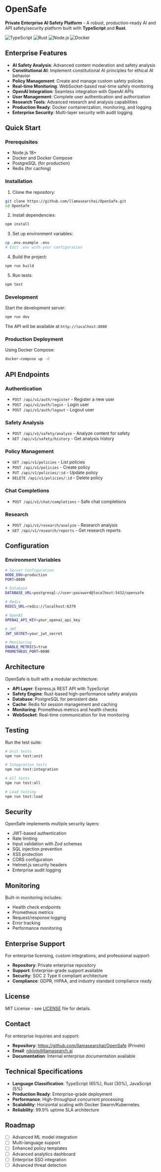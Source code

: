 # OpenSafe

**Private Enterprise AI Safety Platform** - A robust, production-ready AI and API safety/security platform built with **TypeScript** and **Rust**.

![TypeScript](https://img.shields.io/badge/TypeScript-007ACC?style=for-the-badge&logo=typescript&logoColor=white)
![Rust](https://img.shields.io/badge/Rust-000000?style=for-the-badge&logo=rust&logoColor=white)
![Node.js](https://img.shields.io/badge/Node.js-43853D?style=for-the-badge&logo=node.js&logoColor=white)
![Docker](https://img.shields.io/badge/Docker-2496ED?style=for-the-badge&logo=docker&logoColor=white)

## Enterprise Features

- **AI Safety Analysis**: Advanced content moderation and safety analysis
- **Constitutional AI**: Implement constitutional AI principles for ethical AI behavior
- **Policy Management**: Create and manage custom safety policies
- **Real-time Monitoring**: WebSocket-based real-time safety monitoring
- **OpenAI Integration**: Seamless integration with OpenAI APIs
- **User Management**: Complete user authentication and authorization
- **Research Tools**: Advanced research and analysis capabilities
- **Production Ready**: Docker containerization, monitoring, and logging
- **Enterprise Security**: Multi-layer security with audit logging

## Quick Start

### Prerequisites

- Node.js 18+
- Docker and Docker Compose
- PostgreSQL (for production)
- Redis (for caching)

### Installation

1. Clone the repository:
```bash
git clone https://github.com/llamasearchai/OpenSafe.git
cd OpenSafe
```

2. Install dependencies:
```bash
npm install
```

3. Set up environment variables:
```bash
cp .env.example .env
# Edit .env with your configuration
```

4. Build the project:
```bash
npm run build
```

5. Run tests:
```bash
npm test
```

### Development

Start the development server:
```bash
npm run dev
```

The API will be available at `http://localhost:8080`

### Production Deployment

Using Docker Compose:
```bash
docker-compose up -d
```

## API Endpoints

### Authentication
- `POST /api/v1/auth/register` - Register a new user
- `POST /api/v1/auth/login` - Login user
- `POST /api/v1/auth/logout` - Logout user

### Safety Analysis
- `POST /api/v1/safety/analyze` - Analyze content for safety
- `GET /api/v1/safety/history` - Get analysis history

### Policy Management
- `GET /api/v1/policies` - List policies
- `POST /api/v1/policies` - Create policy
- `PUT /api/v1/policies/:id` - Update policy
- `DELETE /api/v1/policies/:id` - Delete policy

### Chat Completions
- `POST /api/v1/chat/completions` - Safe chat completions

### Research
- `POST /api/v1/research/analyze` - Research analysis
- `GET /api/v1/research/reports` - Get research reports

## Configuration

### Environment Variables

```bash
# Server Configuration
NODE_ENV=production
PORT=8080

# Database
DATABASE_URL=postgresql://user:password@localhost:5432/opensafe

# Redis
REDIS_URL=redis://localhost:6379

# OpenAI
OPENAI_API_KEY=your_openai_api_key

# JWT
JWT_SECRET=your_jwt_secret

# Monitoring
ENABLE_METRICS=true
PROMETHEUS_PORT=9090
```

## Architecture

OpenSafe is built with a modular architecture:

- **API Layer**: Express.js REST API with TypeScript
- **Safety Engine**: Rust-based high-performance safety analysis
- **Database**: PostgreSQL for persistent data
- **Cache**: Redis for session management and caching
- **Monitoring**: Prometheus metrics and health checks
- **WebSocket**: Real-time communication for live monitoring

## Testing

Run the test suite:
```bash
# Unit tests
npm run test:unit

# Integration tests
npm run test:integration

# All tests
npm run test:all

# Load testing
npm run test:load
```

## Security

OpenSafe implements multiple security layers:

- JWT-based authentication
- Rate limiting
- Input validation with Zod schemas
- SQL injection prevention
- XSS protection
- CORS configuration
- Helmet.js security headers
- Enterprise audit logging

## Monitoring

Built-in monitoring includes:

- Health check endpoints
- Prometheus metrics
- Request/response logging
- Error tracking
- Performance monitoring

## Enterprise Support

For enterprise licensing, custom integrations, and professional support:

- **Repository**: Private enterprise repository
- **Support**: Enterprise-grade support available
- **Security**: SOC 2 Type II compliant architecture
- **Compliance**: GDPR, HIPAA, and industry standard compliance ready

## License

MIT License - see [LICENSE](LICENSE) file for details.

## Contact

For enterprise inquiries and support:
- **Repository**: https://github.com/llamasearchai/OpenSafe (Private)
- **Email**: nikjois@llamasearch.ai
- **Documentation**: Internal enterprise documentation available

## Technical Specifications

- **Language Classification**: TypeScript (65%), Rust (30%), JavaScript (5%)
- **Production Ready**: Enterprise-grade deployment
- **Performance**: High-throughput concurrent processing
- **Scalability**: Horizontal scaling with Docker Swarm/Kubernetes
- **Reliability**: 99.9% uptime SLA architecture

## Roadmap

- [ ] Advanced ML model integration
- [ ] Multi-language support
- [ ] Enhanced policy templates
- [ ] Advanced analytics dashboard
- [ ] Enterprise SSO integration
- [ ] Advanced threat detection 

